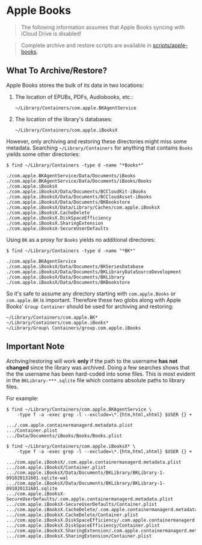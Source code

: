 # Apple Books

> <i class="fa fa-exclamation-circle"></i> The following information assumes
> that Apple Books syncing with iCloud Drive is disabled!

> <i class="fa fa-info-circle"></i> Complete archive and restore scripts are
> available in [scripts/apple-books][scripts].

## What To Archive/Restore?

Apple Books stores the bulk of its data in two locations:

1. The location of EPUBs, PDFs, Audiobooks, etc.:

   ```plaintext
   ~/Library/Containers/com.apple.BKAgentService
   ```

2. The location of the library's databases:

   ```plaintext
   ~/Library/Containers/com.apple.iBooksX
   ```

However, only archiving and restoring these directories might miss some
metadata. Searching `~/Library/Containers` for anything that contains `Books`
yields some other directories:

```console
$ find ~/Library/Containers -type d -name "*Books*"

./com.apple.BKAgentService/Data/Documents/iBooks
./com.apple.BKAgentService/Data/Documents/iBooks/Books
./com.apple.iBooksX
./com.apple.iBooksX/Data/Documents/BCCloudKit-iBooks
./com.apple.iBooksX/Data/Documents/BCCloudAsset-iBooks
./com.apple.iBooksX/Data/Documents/BKBookstore
./com.apple.iBooksX/Data/Library/Caches/com.apple.iBooksX
./com.apple.iBooksX.CacheDelete
./com.apple.iBooksX.DiskSpaceEfficiency
./com.apple.iBooksX.SharingExtension
./com.apple.iBooksX-SecureUserDefaults
```

Using `BK` as a proxy for `Books` yields no additional directores:

```console
$ find ~/Library/Containers -type d -name "*BK*"

./com.apple.BKAgentService
./com.apple.iBooksX/Data/Documents/BKSeriesDatabase
./com.apple.iBooksX/Data/Documents/BKLibraryDataSourceDevelopment
./com.apple.iBooksX/Data/Documents/BKLibrary
./com.apple.iBooksX/Data/Documents/BKBookstore
```

So it's safe to assume any directory starting with `com.apple.Books` or
`com.apple.BK` is important. Therefore these two globs along with Apple Books'
`Group Container` should be used for archiving and restoring:

```plaintext
~/Library/Containers/com.apple.BK*
~/Library/Containers/com.apple.iBooks*
~/Library/Group\ Containers/group.com.apple.iBooks
```

## <i class="fa fa-exclamation-circle"></i> Important Note

Archving/restoring will work **only** if the path to the username **has not
changed** since the library was archived. Doing a few searches shows that the
the username has been hard-coded into some files. This is most evident in the
`BKLibrary-***.sqlite` file which contains absolute paths to library files.

For example:

```console
$ find ~/Library/Containers/com.apple.BKAgentService \
    -type f -a -exec grep -l --exclude=\*.{htm,html,xhtml} $USER {} +

.../.com.apple.containermanagerd.metadata.plist
.../Container.plist
.../Data/Documents/iBooks/Books/Books.plist
```

```console
$ find ~/Library/Containers/com.apple.iBooksX* \
    -type f -a -exec grep -l --exclude=\*.{htm,html,xhtml} $USER {} +

.../com.apple.iBooksX/.com.apple.containermanagerd.metadata.plist
.../com.apple.iBooksX/Container.plist
.../com.apple.iBooksX/Data/Documents/BKLibrary/BKLibrary-1-091020131601.sqlite-wal
.../com.apple.iBooksX/Data/Documents/BKLibrary/BKLibrary-1-091020131601.sqlite
.../com.apple.iBooksX-SecureUserDefaults/.com.apple.containermanagerd.metadata.plist
.../com.apple.iBooksX-SecureUserDefaults/Container.plist
.../com.apple.iBooksX.CacheDelete/.com.apple.containermanagerd.metadata.plist
.../com.apple.iBooksX.CacheDelete/Container.plist
.../com.apple.iBooksX.DiskSpaceEfficiency/.com.apple.containermanagerd.metadata.plist
.../com.apple.iBooksX.DiskSpaceEfficiency/Container.plist
.../com.apple.iBooksX.SharingExtension/.com.apple.containermanagerd.metadata.plist
.../com.apple.iBooksX.SharingExtension/Container.plist
```

[scripts]: https://github.com/tnahs/readstor/tree/main/scripts/apple-books/
